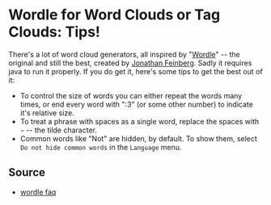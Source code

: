 ﻿# Wordle for Word Clouds or Tag Clouds: Tips!

There's a lot of word cloud generators, all inspired by "[Wordle](http://www.wordle.net/)" -- the original and still the best, created by [Jonathan Feinberg](http://www.wordle.net/contact). Sadly it requires java to run it properly. If you do get it, here's some tips to get the best out of it:

- To control the size of words you can either repeat the words many times, or end every word with ":3" (or some other number) to indicate it's relative size.
- To treat a phrase with spaces as a single word, replace the spaces with `~` -- the tilde character.
- Common words like "Not" are hidden, by default. To show them, select `Do not hide common words` in the `Language` menu.

## Source

- [wordle faq](http://www.wordle.net/faq)
